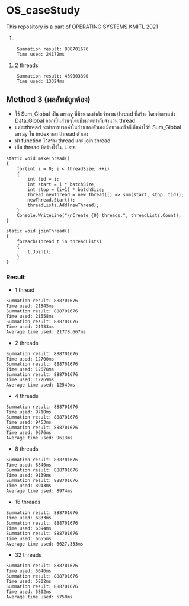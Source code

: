 # OS_caseStudy

This repository is a part of OPERATING SYSTEMS KMITL 2021

1.

```
    Summation result: 888701676
    Time used: 24172ms
```

1. 2 threads

```
    Summation result: 439003390
    Time used: 13324ms
```

## Method 3 (ผลลัพธ์ถูกต้อง)

- ใช้ Sum_Global เป็น array ที่มีขนาดเท่ากับจำนวน thread ที่สร้าง โดยทำการแบ่ง Data_Global ออกเป็นส่วนๆโดยมีขนาดเท่ากับจำนวน thread
- แต่ละthread จะทำการบวกค่าในส่วนของตัวเองเมื่อบวกเสร็จก็เก็บค่าไว้ที่ Sum_Global array ใน index ของ thread ตัวเอง
- ทำ function ไว้สร้าง thread และ join thread
- เก็บ thread ที่สร้างไว้ใน Lists

```
static void makeThread()
{
    for(int i = 0; i < threadSize; ++i)
    {
        int tid = i;
        int start = i * batchSize;
        int stop = (i+1) * batchSize;
        Thread newThread = new Thread(() => sum(start, stop, tid));
        newThread.Start();
        threadLists.Add(newThread);
    }
    Console.WriteLine("\nCreate {0} threads.", threadLists.Count);
}

static void joinThread()
{
    foreach(Thread t in threadLists)
    {
        t.Join();
    }
}
```

### Result

- 1 thread
```
Summation result: 888701676
Time used: 21845ms
Summation result: 888701676
Time used: 21558ms
Summation result: 888701676
Time used: 21933ms
Average time used: 21778.667ms
```

- 2 threads
```
Summation result: 888701676
Time used: 12700ms
Summation result: 888701676
Time used: 12678ms
Summation result: 888701676
Time used: 12269ms
Average time used: 12549ms
```

- 4 threads
```
Summation result: 888701676
Time used: 9710ms
Summation result: 888701676
Time used: 9453ms
Summation result: 888701676
Time used: 9676ms
Average time used: 9613ms
```

- 8 threads
```
Summation result: 888701676
Time used: 8840ms
Summation result: 888701676
Time used: 9139ms
Summation result: 888701676
Time used: 8943ms
Average time used: 8974ms
```

- 16 threads
```
Summation result: 888701676
Time used: 6833ms
Summation result: 888701676
Time used: 6394ms
Summation result: 888701676
Time used: 6655ms
Average time used: 6627.333ms
```

- 32 threads
```
Summation result: 888701676
Time used: 5646ms
Summation result: 888701676
Time used: 5802ms
Summation result: 888701676
Time used: 5802ms
Average time used: 5750ms
```
